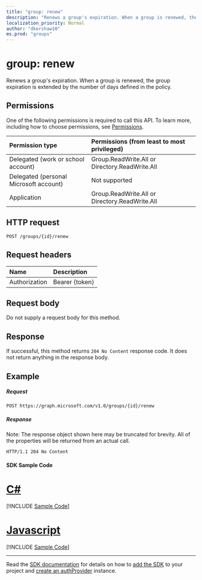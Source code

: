 ```yaml
---
title: "group: renew"
description: "Renews a group's expiration. When a group is renewed, the group expiration is extended by the number of days defined in the policy."
localization_priority: Normal
author: "dkershaw10"
ms.prod: "groups"
---
```


# group: renew

Renews a group's expiration. When a group is renewed, the group expiration is extended by the number of days defined in the policy.

## Permissions

One of the following permissions is required to call this API. To learn more, including how to choose permissions, see [Permissions](/graph/permissions-reference).
 

|Permission type      | Permissions (from least to most privileged)              |
|:--------------------|:---------------------------------------------------------|
|Delegated (work or school account) | Group.ReadWrite.All or Directory.ReadWrite.All    |
|Delegated (personal Microsoft account) | Not supported |
|Application | Group.ReadWrite.All or Directory.ReadWrite.All |

## HTTP request
<!-- { "blockType": "ignored" } -->
```http
POST /groups/{id}/renew
```

## Request headers
| Name       | Description|
|:---------------|:----------|
| Authorization  | Bearer {token} |


## Request body

Do not supply a request body for this method.

## Response

If successful, this method returns `204 No Content` response code. It does not return anything in the response body.

## Example

##### Request

<!-- {
  "blockType": "request",
  "name": "group_renew"
}-->
```http
POST https://graph.microsoft.com/v1.0/groups/{id}/renew
```

##### Response
Note: The response object shown here may be truncated for brevity. All of the properties will be returned from an actual call.
<!-- {
  "blockType": "response",
  "truncated": true,
  "@odata.type": "Boolean"
} -->
```http
HTTP/1.1 204 No Content
```
#### SDK Sample Code
# [C#](#tab/CS)
[!INCLUDE [Sample Code]( ../includes/group_renew-CS-snippets.md)]

# [Javascript](#tab/Javascript)
[!INCLUDE [Sample Code]( ../includes/group_renew-Javascript-snippets.md)]

---

Read the [SDK documentation](https://docs.microsoft.com/en-us/graph/sdks/sdks-overview) for details on how to [add the SDK](https://docs.microsoft.com/en-us/graph/sdks/sdk-installation) to your project and [create an authProvider](https://docs.microsoft.com/en-us/graph/sdks/choose-authentication-providers) instance.


<!-- uuid: 8fcb5dbc-d5aa-4681-8e31-b001d5168d79
2015-10-25 14:57:30 UTC -->
<!-- {
  "type": "#page.annotation",
  "description": "group: renew",
  "keywords": "",
  "section": "documentation",
  "tocPath": "",
  "suppressions": [
    "Error: /api-reference/v1.0/api/group-renew.md:\r\n      Exception processing links.\r\n    System.ArgumentException: Link Definition was null. Link text: !INCLUDE [Sample Code]( ../includes/group_renew-CS-snippets.md)\r\n      at ApiDoctor.Validation.DocFile.get_LinkDestinations()\r\n      at ApiDoctor.Validation.DocSet.ValidateLinks(Boolean includeWarnings, String[] relativePathForFiles, IssueLogger issues, Boolean requireFilenameCaseMatch, Boolean printOrphanedFiles)",
    "Error: /api-reference/v1.0/api/group-renew.md:\r\n      Exception processing links.\r\n    System.ArgumentException: Link Definition was null. Link text: !INCLUDE [Sample Code]( ../includes/group_renew-Javascript-snippets.md)\r\n      at ApiDoctor.Validation.DocFile.get_LinkDestinations()\r\n      at ApiDoctor.Validation.DocSet.ValidateLinks(Boolean includeWarnings, String[] relativePathForFiles, IssueLogger issues, Boolean requireFilenameCaseMatch, Boolean printOrphanedFiles)"
  ]
}-->

